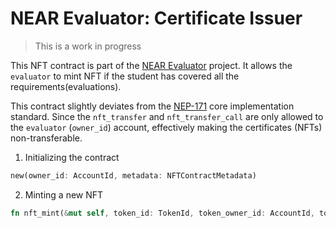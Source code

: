 NEAR Evaluator: Certificate Issuer
==============

> This is a work in progress

This NFT contract is part of the [NEAR Evaluator](https://github.com/flmel/evaluator) project. 
It allows the `evaluator` to mint NFT if the student has covered all the requirements(evaluations).

This contract slightly deviates from the [NEP-171](https://github.com/near/NEPs/blob/master/neps/nep-0171.md) core implementation standard. Since the `nft_transfer` and `nft_transfer_call` are only allowed to the `evaluator` (`owner_id`) account, effectively making the certificates (NFTs) non-transferable.


1. Initializing the contract
```rust
new(owner_id: AccountId, metadata: NFTContractMetadata)
```

2. Minting a new NFT
```rust
fn nft_mint(&mut self, token_id: TokenId, token_owner_id: AccountId, token_metadata: TokenMetadata)
``````
